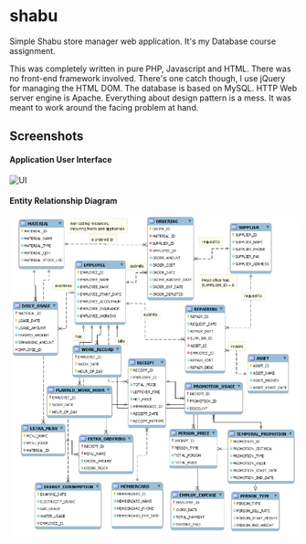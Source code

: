 # shabu
Simple Shabu store manager web application. It's my Database course assignment.

This was completely written in pure PHP, Javascript and HTML. There was no front-end framework involved. There's one catch though, I use jQuery for managing the HTML DOM. The database is based on MySQL. HTTP Web server engine is Apache. Everything about design pattern is a mess. It was meant to work around the facing problem at hand.

## Screenshots
#### Application User Interface
![UI](UI.png "User Interface")
#### Entity Relationship Diagram
![ERD](ERD.png "Entity Relationship Diagram")
